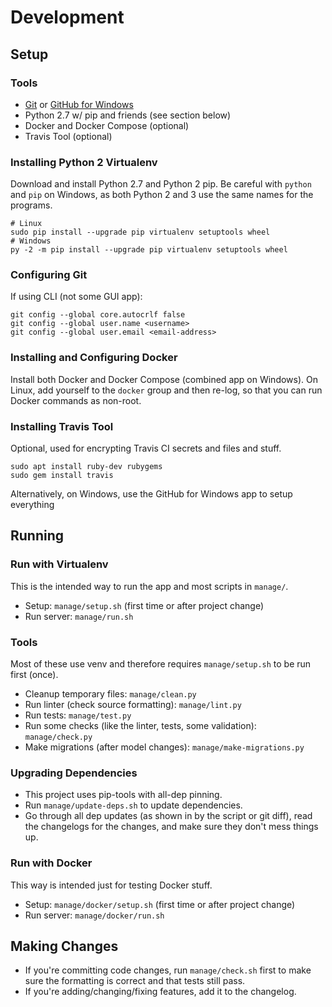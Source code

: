 # Development
## Setup
### Tools
* [Git](https://git-scm.com) or [GitHub for Windows](https://windows.github.com/)
* Python 2.7 w/ pip and friends (see section below)
* Docker and Docker Compose (optional)
* Travis Tool (optional)

### Installing Python 2 Virtualenv
Download and install Python 2.7 and Python 2 pip.
Be careful with `python` and `pip` on Windows, as both Python 2 and 3 use the same names for the programs.

```
# Linux
sudo pip install --upgrade pip virtualenv setuptools wheel
# Windows
py -2 -m pip install --upgrade pip virtualenv setuptools wheel
```

### Configuring Git
If using CLI (not some GUI app):
```
git config --global core.autocrlf false
git config --global user.name <username>
git config --global user.email <email-address>
```

### Installing and Configuring Docker
Install both Docker and Docker Compose (combined app on Windows).
On Linux, add yourself to the `docker` group and then re-log, so that you can run Docker commands as non-root.

### Installing Travis Tool
Optional, used for encrypting Travis CI secrets and files and stuff.
```
sudo apt install ruby-dev rubygems
sudo gem install travis
```

Alternatively, on Windows, use the GitHub for Windows app to setup everything

## Running
### Run with Virtualenv
This is the intended way to run the app and most scripts in `manage/`.

* Setup: `manage/setup.sh` (first time or after project change)
* Run server: `manage/run.sh`

### Tools
Most of these use venv and therefore requires `manage/setup.sh` to be run first (once).

* Cleanup temporary files: `manage/clean.py`
* Run linter (check source formatting): `manage/lint.py`
* Run tests: `manage/test.py`
* Run some checks (like the linter, tests, some validation): `manage/check.py`
* Make migrations (after model changes): `manage/make-migrations.py`

### Upgrading Dependencies
* This project uses pip-tools with all-dep pinning.
* Run `manage/update-deps.sh` to update dependencies.
* Go through all dep updates (as shown in by the script or git diff), read the changelogs for the changes, and make sure they don't mess things up.

### Run with Docker
This way is intended just for testing Docker stuff.

* Setup: `manage/docker/setup.sh` (first time or after project change)
* Run server: `manage/docker/run.sh`

## Making Changes
* If you're committing code changes, run `manage/check.sh` first to make sure the formatting is correct and that tests still pass.
* If you're adding/changing/fixing features, add it to the changelog.
